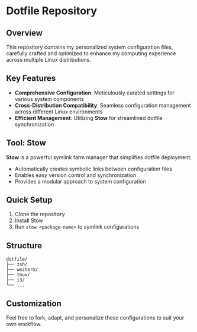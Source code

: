 # Dotfile Repository

## Overview
This repository contains my personalized system configuration files, carefully crafted and optimized to enhance my computing experience across multiple Linux distributions.

## Key Features
- **Comprehensive Configuration**: Meticulously curated settings for various system components
- **Cross-Distribution Compatibility**: Seamless configuration management across different Linux environments
- **Efficient Management**: Utilizing **Stow** for streamlined dotfile synchronization

## Tool: Stow
**Stow** is a powerful symlink farm manager that simplifies dotfile deployment:
- Automatically creates symbolic links between configuration files
- Enables easy version control and synchronization
- Provides a modular approach to system configuration

## Quick Setup
1. Clone the repository
2. Install Stow
3. Run `stow <package-name>` to symlink configurations

## Structure
```
dotfile/
├── zsh/
├── wezterm/
├── tmux/
├── i3/
└── ...
```

## Customization
Feel free to fork, adapt, and personalize these configurations to suit your own workflow.

